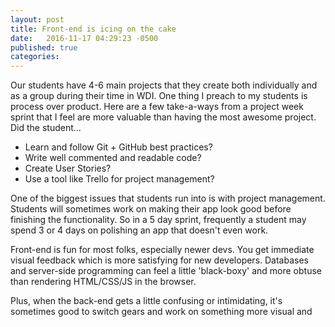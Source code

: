 ```yaml
---
layout: post
title: Front-end is icing on the cake
date:   2016-11-17 04:29:23 -0500
published: true
categories:
---
```


Our students have 4-6 main projects that they create both individually and as a group during their time in WDI. One thing I preach to my students is process over product. Here are a few take-a-ways from a project week sprint that I feel are more valuable than having the most awesome project. Did the student...

- Learn and follow Git + GitHub best practices?
- Write well commented and readable code?
- Create User Stories?
- Use a tool like Trello for project management?

One of the biggest issues that students run into is with project management. Students will sometimes work on making their app look good before finishing the functionality. So in a 5 day sprint, frequently a student may spend 3 or 4 days on polishing an app that doesn't even work.

Front-end is fun for most folks, especially newer devs. You get immediate visual feedback which is more satisfying for new developers. Databases and server-side programming can feel a little 'black-boxy' and more obtuse than rendering HTML/CSS/JS in the browser.

Plus, when the back-end gets a little confusing or intimidating, it's sometimes good to switch gears and work on something more visual and
